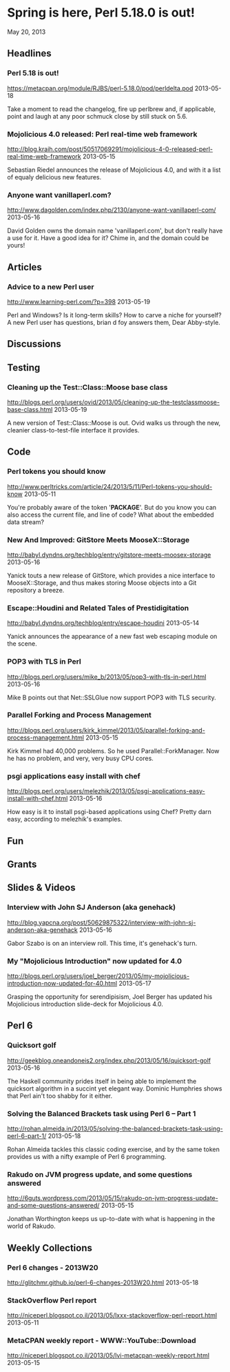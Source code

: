 # Spring is here, Perl 5.18.0 is out! 
May 20, 2013

## Headlines

### Perl 5.18 is out!
https://metacpan.org/module/RJBS/perl-5.18.0/pod/perldelta.pod
2013-05-18

Take a moment to read the changelog, fire up perlbrew and, if applicable,
point and laugh at any poor schmuck close by still stuck on 5.6.

### Mojolicious 4.0 released: Perl real-time web framework
http://blog.kraih.com/post/50517069291/mojolicious-4-0-released-perl-real-time-web-framework
2013-05-15

Sebastian Riedel announces the release of Mojolicious 4.0, and with it a list
of equaly delicious new features.

### Anyone want vanillaperl.com?
http://www.dagolden.com/index.php/2130/anyone-want-vanillaperl-com/
2013-05-16

David Golden owns the domain name 'vanillaperl.com', but don't really have a
use for it. Have a good idea for it? Chime in, and the domain could be yours!


## Articles

### Advice to a new Perl user
http://www.learning-perl.com/?p=398
2013-05-19

Perl and Windows? Is it long-term skills? How to carve a niche for yourself?
A new Perl user has questions, brian d foy answers them, Dear Abby-style.

## Discussions

## Testing

### Cleaning up the Test::Class::Moose base class
http://blogs.perl.org/users/ovid/2013/05/cleaning-up-the-testclassmoose-base-class.html
2013-05-19

A new version of Test::Class::Moose is out. Ovid walks us through the new,
cleanier class-to-test-file interface it provides.

## Code

### Perl tokens you should know
http://www.perltricks.com/article/24/2013/5/11/Perl-tokens-you-should-know
2013-05-11

You're probably aware of the token '__PACKAGE__'. But do you know you can also
access the current file, and line of code? What about the embedded data
stream?

### New And Improved: GitStore Meets MooseX::Storage
http://babyl.dyndns.org/techblog/entry/gitstore-meets-moosex-storage
2013-05-16

Yanick touts a new release of GitStore, which provides a nice interface to
MooseX::Storage, and thus makes storing Moose objects into a Git
repository a breeze.

### Escape::Houdini and Related Tales of Prestidigitation
http://babyl.dyndns.org/techblog/entry/escape-houdini
2013-05-14

Yanick announces the appearance of a new fast web escaping module on the scene.


### POP3 with TLS in Perl
http://blogs.perl.org/users/mike_b/2013/05/pop3-with-tls-in-perl.html
2013-05-16

Mike B points out that Net::SSLGlue now support POP3 with TLS security.


### Parallel Forking and Process Management
http://blogs.perl.org/users/kirk_kimmel/2013/05/parallel-forking-and-process-management.html
2013-05-15

Kirk Kimmel had 40,000 problems. So he used Parallel::ForkManager. Now he has
no problem, and very, very busy CPU cores.


### psgi applications easy install with chef
http://blogs.perl.org/users/melezhik/2013/05/psgi-applications-easy-install-with-chef.html
2013-05-16

How easy is it to install psgi-based applications using Chef? Pretty darn
easy, according to melezhik's examples.

## Fun

## Grants

## Slides & Videos

### Interview with John SJ Anderson (aka genehack)
http://blog.yapcna.org/post/50629875322/interview-with-john-sj-anderson-aka-genehack
2013-05-16

Gabor Szabo is on an interview roll. This time, it's genehack's turn.

### My "Mojolicious Introduction" now updated for 4.0 
http://blogs.perl.org/users/joel_berger/2013/05/my-mojolicious-introduction-now-updated-for-40.html
2013-05-17

Grasping the opportunity for serendipisism,
Joel Berger has updated his Mojolicious introduction slide-deck for
Mojolicious 4.0.


## Perl 6

### Quicksort golf 
http://geekblog.oneandoneis2.org/index.php/2013/05/16/quicksort-golf
2013-05-16

The Haskell community prides itself in being able to implement the
quicksort algorithm in a succint yet elegant way. Dominic Humphries shows that
Perl ain't too shabby for it either.

### Solving the Balanced Brackets task using Perl 6 – Part 1
http://rohan.almeida.in/2013/05/solving-the-balanced-brackets-task-using-perl-6-part-1/
2013-05-18

Rohan Almeida tackles this classic coding exercise, and by the same
token provides us with a nifty example of Perl 6 programming.

### Rakudo on JVM progress update, and some questions answered
http://6guts.wordpress.com/2013/05/15/rakudo-on-jvm-progress-update-and-some-questions-answered/
2013-05-15

Jonathan Worthington keeps us up-to-date with what is happening in the world
of Rakudo.

## Weekly Collections

### Perl 6 changes - 2013W20
http://glitchmr.github.io/perl-6-changes-2013W20.html
2013-05-18

### StackOverflow Perl report
http://niceperl.blogspot.co.il/2013/05/lxxx-stackoverflow-perl-report.html
2013-05-11

### MetaCPAN weekly report - WWW::YouTube::Download 
http://niceperl.blogspot.co.il/2013/05/lvi-metacpan-weekly-report.html
2013-05-15










